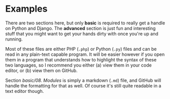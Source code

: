 # Examples

There are two sections here, but only **basic** is required to really get a
handle on Python and Django.  The **advanced** section is just fun and
interesting stuff that you might want to get your hands dirty with once you're
up and running.

Most of these files are either PHP (`.php`) or Python (`.py`) files and can be
read in any plain-text capable program.  It will be easier however if you open
them in a program that understands how to highlight the syntax of these two
languages, so I recommend you either (a) view them in your code editor, or (b)
view them on GitHub.

Section *basic/08. Modules* is simply a markdown (`.md`) file, and GitHub will
handle the formatting for that as well.  Of course it's still quite readable in
a text editor though.
